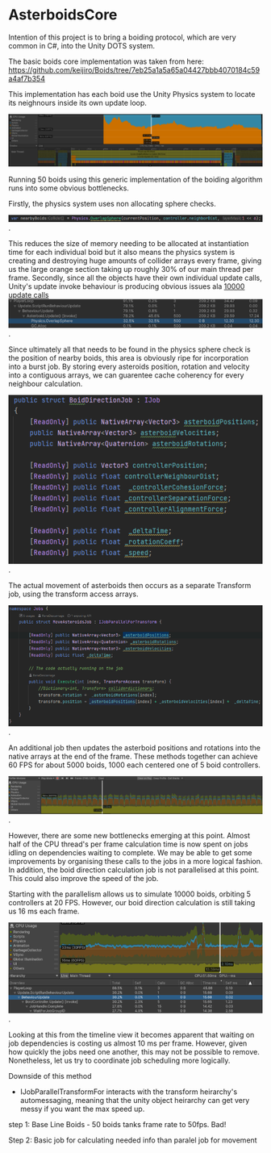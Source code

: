 # AsterboidsCore

Intention of this project is to bring a boiding protocol, which are very common in C#, into the Unity DOTS system. 

The basic boids core implementation was taken from here: https://github.com/keijiro/Boids/tree/7eb25a1a5a65a04427bbb4070184c59a4af7b354

This implementation has each boid use the Unity Physics system to locate its neighnours inside its own update loop. 

![alt text](https://github.com/Kyle-Sinclair/AsterboidsCore/blob/main/Assets/Screenshots/200%20Boids%20at%20low%20framerate.PNG?raw=true?)

Running 50 boids using this generic implementation of the boiding algorithm runs into some obvious bottlenecks.

Firstly, the physics system uses non allocating sphere checks. 

![alt text](https://github.com/Kyle-Sinclair/AsterboidsCore/blob/main/Assets/Screenshots/Non-alloc%20Physics%20check.png).

This reduces the size of memory needing to be allocated at instantiation time for each individual boid but it also means
the physics system is creating and destroying huge amounts of collider arrays every frame, giving us the large orange section taking up 
roughly 30% of our main thread per frame. Secondly, since all the objects have their own individual update calls, Unity's update invoke behaviour is producing 
obvious issues ala [10000 update calls](https://blog.unity.com/engine-platform/10000-update-calls)
![alt text](https://github.com/Kyle-Sinclair/AsterboidsCore/blob/main/Assets/Screenshots/Profiler-PhysicsAllocUpdateCost.png).

Since ultimately all that needs to be found in the physics sphere check is the position of nearby boids, this area is obviously ripe for
incorporation into a burst job. By storing every asteroids position, rotation and velocity into a contiguous arrays, we can guarentee cache coherency
for every neighbour calculation. 

![alt text](https://github.com/Kyle-Sinclair/AsterboidsCore/blob/main/Assets/Screenshots/BoidDirectionJob%20-%20pre%20parallel.png?raw=true).

The actual movement of asterboids then occurs as a separate Transform job, using the transform access arrays. 

![alt text](https://github.com/Kyle-Sinclair/AsterboidsCore/blob/main/Assets/Screenshots/MoveAsterboidJob.png?raw=true).

An additional job then updates the asterboid positions and rotations into the native arrays at the end of the frame.
These methods together can achieve 60 FPS for about 5000 boids, 1000 each centered one of 5 boid controllers. 

![alt text](https://github.com/Kyle-Sinclair/AsterboidsCore/blob/main/Assets/Screenshots/5000%20blobs%2060%20FPS.png).

However, there are some new bottlenecks emerging at this point. Almost half of the CPU thread's per frame calculation time is now
spent on jobs idling on dependencies waiting to complete. We may be able to get some improvements by organising these calls to the jobs in a more logical fashion. 
In addition, the boid direction calculation job is not parallelised at this point. This could also improve the speed of the job. 

Starting with the parallelism allows us to simulate 10000 boids, orbiting 5 controllers at 20 FPS. However, our boid direction calculation is still taking us 
16 ms each frame. 

![alt text](https://github.com/Kyle-Sinclair/AsterboidsCore/blob/main/Assets/Screenshots/10000%20boids%20at%2020%20FPS.png).

Looking at this from the timeline view it becomes apparent that waiting on job dependencies is costing us almost 10 ms per frame. However, given how
quickly the jobs need one another, this may not be possible to remove. Nonetheless, let us try to coordinate job scheduling more logically. 

Downside of this method 

- IJobParallelTransformFor interacts with the transform heirarchy's automessaging, meaning that the unity object
  heirarchy can get very messy if you want the max speed up.
  

step 1: Base Line Boids - 50 boids tanks frame rate to 50fps. Bad!

Step 2: Basic job for calculating needed info than paralel job for movement
